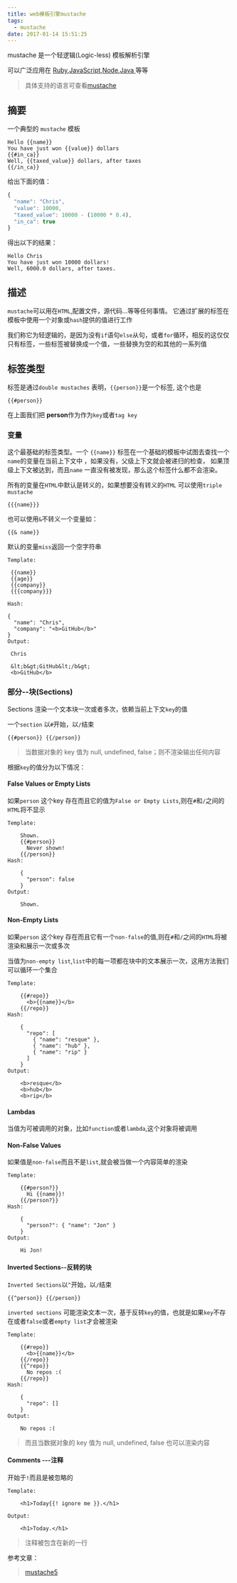 ```yaml
---
title: web模板引擎mustache
tags:
  - mustache
date: 2017-01-14 15:51:25
---
```



mustache 是一个轻逻辑(Logic-less) 模板解析引擎

<!--more-->

可以广泛应用在 [Ruby](https://github.com/mustache/mustache),[JavaScript](https://github.com/janl/mustache.js),[Node](https://github.com/raycmorgan/Mu),[Java ](https://github.com/spullara/mustache.java)等等

>具体支持的语言可查看[mustache](http://mustache.github.io/)

## 摘要

一个典型的 `mustache` 模板

```
Hello {{name}}
You have just won {{value}} dollars
{{#in_ca}}
Well, {{taxed_value}} dollars, after taxes
{{/in_ca}}
```
给出下面的值：
```js
{
  "name": "Chris",
  "value": 10000,
  "taxed_value": 10000 - (10000 * 0.4),
  "in_ca": true
}

```
得出以下的结果：
```
Hello Chris
You have just won 10000 dollars!
Well, 6000.0 dollars, after taxes.
```

## 描述

`mustache`可以用在`HTML`,配置文件，源代码...等等任何事情。
它通过扩展的标签在模板中使用一个对象或`hash`提供的值进行工作

我们称它为轻逻辑的，是因为没有`if`语句`else`从句，或者`for`循环，相反的这仅仅只有标签，一些标签被替换成一个值，一些替换为空的和其他的一系列值

## 标签类型

标签是通过`double mustaches` 表明，`{{person}}`是一个标签,
这个也是
```
{{#person}}
```
在上面我们把 **person**作为作为`key`或者`tag key`

### 变量

这个最基础的标签类型。一个 `{{name}}` 标签在一个基础的模板中试图去查找一个`name`的变量在当前上下文中 ，如果没有，父级上下文就会被递归的检查，
如果顶级上下文被达到，而且`name` 一直没有被发现，那么这个标签什么都不会渲染。

所有的变量在`HTML`中默认是转义的，如果想要没有转义的`HTML` 可以使用`triple mustache`
```
{{{name}}}
```

也可以使用`&`不转义一个变量如：
```
{{& name}}
```

默认的变量`miss`返回一个空字符串

```
Template:

 {{name}} 
 {{age}}
 {{company}}
 {{{company}}}

Hash:

{
  "name": "Chris",
  "company": "<b>GitHub</b>"
}
Output:
 
 Chris
 
 &lt;b&gt;GitHub&lt;/b&gt;
 <b>GitHub</b>

```

### 部分--块(Sections)

Sections 渲染一个文本块一次或者多次，依赖当前上下文`key`的值

一个`section` 以`#`开始，以`/`结束 
```
{{#person}} {{/person}}
```

>当数据对象的 key 值为 null, undefined, false；则不渲染输出任何内容

根据`key`的值分为以下情况：

#### False Values or Empty Lists

如果`person` 这个key 存在而且它的值为`False or Empty Lists`,则在`#`和`/`之间的`HTML`将不显示
```
Template:

	Shown.
	{{#person}}
	  Never shown!
	{{/person}}
Hash:

	{
	  "person": false
	}
Output:

	Shown.
```

#### Non-Empty Lists


如果`person` 这个key 存在而且它有一个`non-false`的值,则在`#`和`/`之间的`HTML`将被渲染和展示一次或多次

当值为`non-empty list`,`list`中的每一项都在块中的文本展示一次，这用方法我们可以循环一个集合

```
Template:

	{{#repo}}
	  <b>{{name}}</b>
	{{/repo}}
Hash:

	{
	  "repo": [
		{ "name": "resque" },
		{ "name": "hub" },
		{ "name": "rip" }
	  ]
	}
Output:

	<b>resque</b>
	<b>hub</b>
	<b>rip</b>
```

#### Lambdas

当值为可被调用的对象，比如`function`或者`lambda`,这个对象将被调用

#### Non-False Values

如果值是`non-false`而且不是`list`,就会被当做一个内容简单的渲染

```
Template:

	{{#person?}}
	  Hi {{name}}!
	{{/person?}}
Hash:

	{
	  "person?": { "name": "Jon" }
	}
Output:

	Hi Jon!
```

#### Inverted Sections--反转的块

`Inverted Sections`以`^`开始，以`/`结束
```
{{^person}} {{/person}}
```

`inverted sections` 可能渲染文本一次，基于反转`key`的值，也就是如果`key`不存在或者`false`或者`empty list`才会被渲染

```
Template:

	{{#repo}}
	  <b>{{name}}</b>
	{{/repo}}
	{{^repo}}
	  No repos :(
	{{/repo}}
Hash:

	{
	  "repo": []
	}
Output:
	
	No repos :(
```
>而且当数据对象的 key 值为 null, undefined, false 也可以渲染内容

#### Comments ---注释

开始于`!`而且是被忽略的

```
Template:

	<h1>Today{{! ignore me }}.</h1>
	
Output:

	<h1>Today.</h1>
```
>注释被包含在新的一行


参考文章：
>[mustache5](http://mustache.github.io/mustache.5.html)
